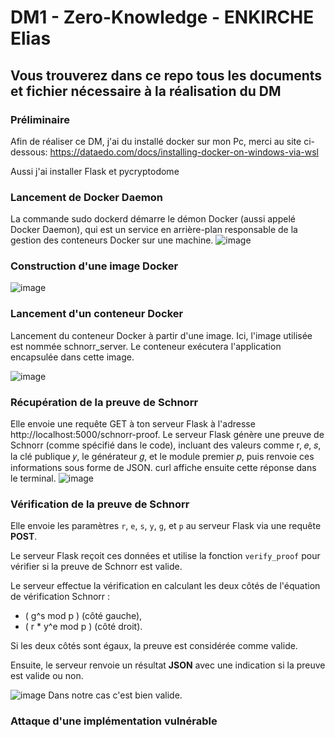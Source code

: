 # DM1 - Zero-Knowledge - ENKIRCHE Elias
## Vous trouverez dans ce repo tous les documents et fichier nécessaire à la réalisation du DM
### Préliminaire
Afin de réaliser ce DM, j'ai du installé docker sur mon Pc, merci au site ci-dessous: 
https://dataedo.com/docs/installing-docker-on-windows-via-wsl

Aussi j'ai installer Flask et  pycryptodome

### Lancement de Docker Daemon
La commande sudo dockerd démarre le démon Docker (aussi appelé Docker Daemon), qui est un service en arrière-plan responsable de la gestion des conteneurs Docker sur une machine.
![image](https://github.com/user-attachments/assets/ef561a2a-2373-479e-a451-0de844dc68d7)

### Construction d'une image Docker 

![image](https://github.com/user-attachments/assets/d6223731-7c69-4d1b-b280-26e8ecbc576a)

### Lancement d'un conteneur Docker 
Lancement du conteneur Docker à partir d'une image. Ici, l'image utilisée est nommée schnorr_server. Le conteneur exécutera l'application encapsulée dans cette image.

![image](https://github.com/user-attachments/assets/ac4abce6-51f2-48c8-8a9a-61e93dfcd271)

### Récupération de la preuve de Schnorr
Elle envoie une requête GET à ton serveur Flask à l'adresse http://localhost:5000/schnorr-proof.
Le serveur Flask génère une preuve de Schnorr (comme spécifié dans le code), incluant des valeurs comme 
r, 𝑒, 𝑠, la clé publique 𝑦, le générateur 𝑔, et le module premier 𝑝, puis renvoie ces informations sous forme de JSON.
curl affiche ensuite cette réponse dans le terminal.
![image](https://github.com/user-attachments/assets/217b2cf1-82ed-434a-ae04-6c54d8e864e5)

### Vérification de la preuve de Schnorr
Elle envoie les paramètres `r`, `e`, `s`, `y`, `g`, et `p` au serveur Flask via une requête **POST**.

Le serveur Flask reçoit ces données et utilise la fonction `verify_proof` pour vérifier si la preuve de Schnorr est valide.

Le serveur effectue la vérification en calculant les deux côtés de l'équation de vérification Schnorr :

- \( g^s mod p \) (côté gauche),
- \( r * y^e mod p \) (côté droit).

Si les deux côtés sont égaux, la preuve est considérée comme valide.

Ensuite, le serveur renvoie un résultat **JSON** avec une indication si la preuve est valide ou non.

![image](https://github.com/user-attachments/assets/2ca05fd9-c1ad-4354-903a-64e71f099ee3)
Dans notre cas c'est bien valide.

### Attaque d'une implémentation vulnérable

